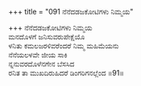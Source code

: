 +++
title = "091 ನೆನೆದಡಜಕೋಟಿಗಳು ನಿಮ್ಮಯ"

+++
ನೆನೆದಡಜಕೋಟಿಗಳು ನಿಮ್ಮಯ  
ಮನದೊಳಗೆ ಜನಿಸುವರುಪೇಕ್ಷೆಯೊ  
ಳನಿತು ಕಮಲಜರಳಿವರೆಂದರೆ ನಿಮ್ಮ ಮಹಿಮೆಯನು  
ನೆನೆಯಲಳವೇ ಜೀಯ ಸಾಕಿ  
ನ್ನನುವರದೊಳೆನಗೇನ ಬೆಸಸಿದ  
ರನಿತ ತಾ ಮುಖದಿರುಹಿದರೆ ಡಿಂಗರಿಗನಲ್ಲೆಂದ      ॥91॥